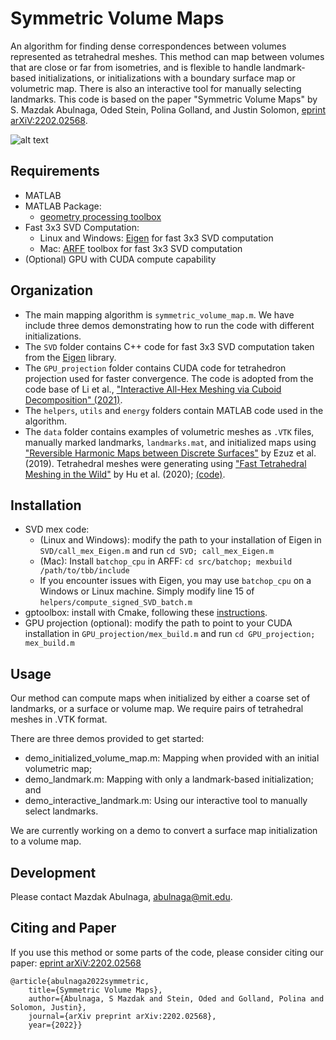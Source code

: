 # Symmetric Volume Maps

An algorithm for finding dense correspondences between volumes represented as tetrahedral meshes. This method can map between volumes that are close or far from isometries, and is flexible to handle landmark-based initializations, or initializations with a boundary surface map or volumetric map. There is also an interactive tool for manually selecting landmarks. This code is based on the paper "Symmetric Volume Maps" by S. Mazdak Abulnaga, Oded Stein, Polina Golland, and Justin Solomon, [eprint arXiV:2202.02568](https://arxiv.org/abs/2202.02568).

![alt text](https://github.com/mabulnaga/symmetric-volume-maps/blob/main/symmetric-volume-map-teaser.png)

## Requirements
- MATLAB
- MATLAB Package:
    - [geometry processing toolbox](https://github.com/alecjacobson/gptoolbox)
- Fast 3x3 SVD Computation:
    - Linux and Windows: [Eigen](https://eigen.tuxfamily.org/dox/GettingStarted.html) for fast 3x3 SVD computation
    - Mac: [ARFF](https://github.com/dpa1mer/arff) toolbox for fast 3x3 SVD computation
- (Optional) GPU with CUDA compute capability

## Organization
- The main mapping algorithm is `symmetric_volume_map.m`. We have include three demos demonstrating how to run the code with different initializations.
- The `SVD` folder contains C++ code for fast 3x3 SVD computation taken from the [Eigen](https://eigen.tuxfamily.org/dox/GettingStarted.html) library.
- The `GPU_projection` folder contains CUDA code for tetrahedron projection used for faster convergence. The code is adopted from the code base of Li et al., ["Interactive All-Hex Meshing via Cuboid Decomposition" (2021)](https://github.com/lingxiaoli94/interactive-hex-meshing/blob/main/README.md).
- The `helpers`, `utils` and `energy` folders contain MATLAB code used in the algorithm.
- The `data` folder contains examples of volumetric meshes as `.VTK` files, manually marked landmarks, `landmarks.mat`, and initialized maps using ["Reversible Harmonic Maps between Discrete Surfaces"](https://arxiv.org/abs/1801.02453) by Ezuz et al. (2019). Tetrahedral meshes were generating using ["Fast Tetrahedral Meshing in the Wild"](https://arxiv.org/abs/1908.03581) by Hu et al. (2020); [(code)](https://github.com/wildmeshing/fTetWild).

## Installation
- SVD mex code:
    - (Linux and Windows): modify the path to your installation of Eigen in `SVD/call_mex_Eigen.m` and run ```cd SVD; call_mex_Eigen.m``` 
    - (Mac): Install `batchop_cpu` in ARFF: ```cd src/batchop; mexbuild /path/to/tbb/include```
    - If you encounter issues with Eigen, you may use `batchop_cpu` on a Windows or Linux machine. Simply modify line 15 of `helpers/compute_signed_SVD_batch.m`
- gptoolbox: install with Cmake, following these [instructions](https://github.com/alecjacobson/gptoolbox/blob/master/mex/README.md).
- GPU projection (optional): modify the path to point to your CUDA installation in `GPU_projection/mex_build.m` and run ```cd GPU_projection; mex_build.m```

## Usage
Our method can compute maps when initialized by either a coarse set of landmarks, or a surface or volume map. We require pairs of tetrahedral meshes in .VTK format. 

There are three demos provided to get started:
- demo_initialized_volume_map.m: Mapping when provided with an initial volumetric map;
- demo_landmark.m: Mapping with only a landmark-based initialization; and
- demo_interactive_landmark.m: Using our interactive tool to manually select landmarks.

We are currently working on a demo to convert a surface map initialization to a volume map.

## Development
Please contact Mazdak Abulnaga, abulnaga@mit.edu.

## Citing and Paper
If you use this method or some parts of the code, please consider citing our paper: [eprint arXiV:2202.02568](https://arxiv.org/abs/2202.02568)
```
@article{abulnaga2022symmetric,
    title={Symmetric Volume Maps},
    author={Abulnaga, S Mazdak and Stein, Oded and Golland, Polina and Solomon, Justin},
    journal={arXiv preprint arXiv:2202.02568},
    year={2022}}
```
